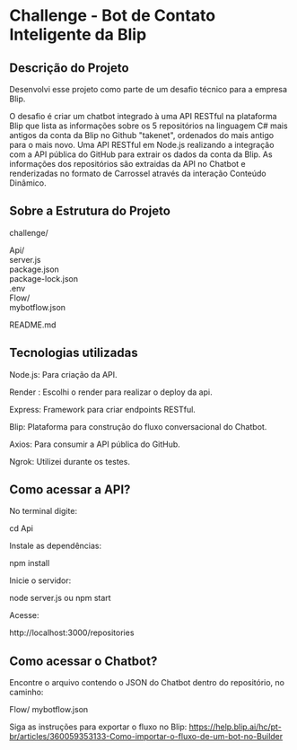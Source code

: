 # Challenge - Bot de Contato Inteligente da Blip

## Descrição do Projeto

Desenvolvi esse projeto como parte de um desafio técnico para a empresa Blip.

O desafio é criar um chatbot integrado à uma API RESTful na plataforma Blip que lista as informações sobre os 5 repositórios na linguagem C# mais antigos da conta da Blip no Github "takenet", ordenados do mais antigo para o mais novo. 
Uma API RESTful em Node.js realizando a integração com a API pública do GitHub para extrair os dados da conta da Blip.
As informações dos repositórios são extraidas da API no Chatbot e renderizadas no formato de Carrossel através da interação Conteúdo Dinâmico.





## Sobre a Estrutura do Projeto
challenge/

Api/     
    server.js  
    package.json       
    package-lock.json   
    .env                      
Flow/                   
    mybotflow.json      

README.md              


## Tecnologias utilizadas

Node.js: Para criação da API.

Render : Escolhi o render para realizar o deploy da api.

Express: Framework para criar endpoints RESTful.

Blip: Plataforma para construção do fluxo conversacional do Chatbot.

Axios: Para consumir a API pública do GitHub.

Ngrok: Utilizei durante os testes.

## Como acessar a API?

No terminal digite:

cd Api

Instale as dependências:

npm install

Inicie o servidor:

node server.js
ou
npm start

Acesse:

http://localhost:3000/repositories

## Como acessar o Chatbot?


Encontre o arquivo contendo o JSON do Chatbot dentro do repositório, no caminho:

Flow/
    mybotflow.json

Siga as instruções para exportar o fluxo no Blip: https://help.blip.ai/hc/pt-br/articles/360059353133-Como-importar-o-fluxo-de-um-bot-no-Builder








